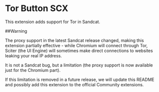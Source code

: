 # Tor Button SCX

This extension adds support for Tor in Sandcat.

##Warning

The proxy support in the latest Sandcat release changed, making this extension partially effective - while Chromium will connect through Tor, Sciter (the UI Engine) will sometimes make direct connections to websites leaking your real IP address.

It is not a Sandcat bug, but a limitation (the proxy support is now available just for the Chromium part).

If this limitation is removed in a future release, we will update this README and possibly add this extension to the official Community extensions.



